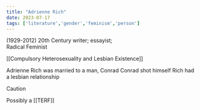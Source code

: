 ```yaml
---
title: "Adrienne Rich"
date: 2023-07-17
tags: ['literature','gender','feminism','person']
---
```


(1929-2012)
20th Century writer; essayist;  
Radical Feminist

[[Compulsory Heterosexuality and Lesbian Existence]]

Adrienne Rich was married to a man, Conrad
Conrad shot himself
Rich had a lesbian relationship 

>[!caution]
>Possibly a [[TERF]]
>


